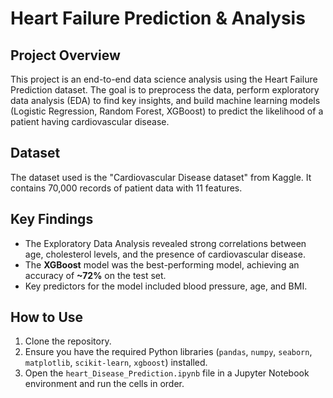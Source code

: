 # Heart Failure Prediction & Analysis

## Project Overview
This project is an end-to-end data science analysis using the Heart Failure Prediction dataset. The goal is to preprocess the data, perform exploratory data analysis (EDA) to find key insights, and build machine learning models (Logistic Regression, Random Forest, XGBoost) to predict the likelihood of a patient having cardiovascular disease.

## Dataset
The dataset used is the "Cardiovascular Disease dataset" from Kaggle. It contains 70,000 records of patient data with 11 features.

## Key Findings
* The Exploratory Data Analysis revealed strong correlations between age, cholesterol levels, and the presence of cardiovascular disease.
* The **XGBoost** model was the best-performing model, achieving an accuracy of **~72%** on the test set.
* Key predictors for the model included blood pressure, age, and BMI.

## How to Use
1.  Clone the repository.
2.  Ensure you have the required Python libraries (`pandas`, `numpy`, `seaborn`, `matplotlib`, `scikit-learn`, `xgboost`) installed.
3.  Open the `heart_Disease_Prediction.ipynb` file in a Jupyter Notebook environment and run the cells in order.
